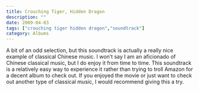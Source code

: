 ```yaml
---
title: Crouching Tiger, Hidden Dragon
description: ""
date: 2009-04-03
tags: ["crouching tiger hidden dragon","soundtrack"]
category: Albums
---
```


A bit of an odd selection, but this soundtrack is actually a really nice example of classical Chinese music. I won’t say I am an&nbsp;aficionado&nbsp;of Chinese classical music, but I do enjoy it from time to time. This soundtrack is a&nbsp;relatively&nbsp;easy way to experience it rather than trying to troll Amazon for a decent album to check out. If you enjoyed the movie or just want to check out another type of classical music, I would recommend giving this a try.
